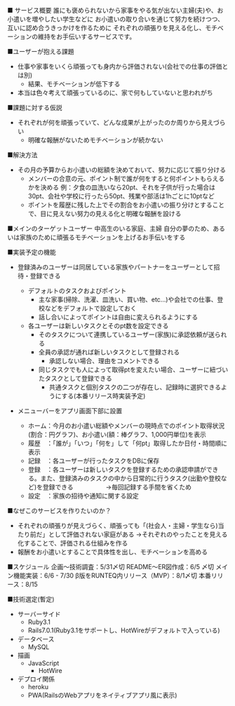■ サービス概要
誰にも褒められないから家事をやる気が出ない主婦(夫)や、お小遣いを増やしたい学生などに
お小遣いの取り合いを通じて努力を続けつつ、互いに認め合うきっかけを作るために
それぞれの頑張りを見える化し、モチベーションの維持をお手伝いするサービスです。

■ユーザーが抱える課題
- 仕事や家事をいくら頑張っても身内から評価されない(会社での仕事の評価とは別)
  - 結果、モチベーションが低下する
- 本当は色々考えて頑張っているのに、家で何もしていないと思われがち

■課題に対する仮説
- それぞれが何を頑張っていて、どんな成果が上がったのか周りから見えづらい
  - 明確な報酬がないためモチベーションが続かない

■解決方法
- その月の予算からお小遣いの総額を決めておいて、努力に応じて振り分ける
  - メンバーの合意の元、ポイント制で誰が何をすると何ポイントもらえるかを決める
例：夕食の皿洗いなら20pt、それを子供が行った場合は30pt、会社や学校に行ったら50pt、残業や部活は1hごとに10ptなど
  - ポイントを履歴に残した上でその割合をお小遣いの振り分けとすることで、目に見えない努力の見える化と明確な報酬を設ける

■メインのターゲットユーザー
中高生のいる家庭、主婦
自分の夢のため、あるいは家族のために頑張るモチベーションを上げるお手伝いをする

■実装予定の機能
- 登録済みのユーザーは同居している家族やパートナーをユーザーとして招待・登録できる
    - デフォルトのタスクおよびポイント
        - 主な家事(掃除、洗濯、皿洗い、買い物、etc...)や会社での仕事、登校などをデフォルトで設定しておく
        - 話し合いによってポイントは自由に変えられるようにする
    - 各ユーザーは新しいタスクとそのpt数を設定できる
        - そのタスクについて連携しているユーザー(家族)に承認依頼が送られる
        - 全員の承認が通れば新しいタスクとして登録される
            - 承認しない場合、理由をコメントできる
        - 同じタスクでも人によって取得ptを変えたい場合、ユーザーに紐づいたタスクとして登録できる
            - 共通タスクと個別タスクの二つが存在し、記録時に選択できるようにする(本番リリース時実装予定)

- メニューバーをアプリ画面下部に設置
    - ホーム：今月のお小遣い総額やメンバーの現時点でのポイント取得状況(割合：円グラフ)、お小遣い(額：棒グラフ、1,000円単位)を表示
    - 履歴　：「誰が」「いつ」「何を」して「何pt」取得したか日付・時間順に表示
    - 記録　：各ユーザーが行ったタスクをDBに保存
    - 登録　：各ユーザーは新しいタスクを登録するための承認申請ができる。また、登録済みのタスクの中から日常的に行うタスク(出勤や登校など)を登録できる
    　　　　　→毎回記録する手間を省くため
    - 設定　：家族の招待や通知に関する設定

■なぜこのサービスを作りたいのか？
- それぞれの頑張りが見えづらく、頑張っても「(社会人・主婦・学生なら)当たり前だ」として評価されない家庭がある
  →それぞれのやったことを見える化することで、評価される仕組みを作る
- 報酬をお小遣いとすることで具体性を出し、モチベーションを高める

■スケジュール
企画〜技術調査：5/31〆切
README〜ER図作成：6/5 〆切
メイン機能実装：6/6 - 7/30
β版をRUNTEQ内リリース（MVP）：8/1〆切
本番リリース：8/15

■技術選定(暫定)
- サーバーサイド
  - Ruby3.1
  - Rails7.0.1(Ruby3.1をサポートし、HotWireがデフォルトで入っている)
- データベース
  - MySQL
- 描画
  - JavaScript
    - HotWire
- デプロイ関係
  - heroku
  - PWA(RailsのWebアプリをネイティブアプリ風に表示)
